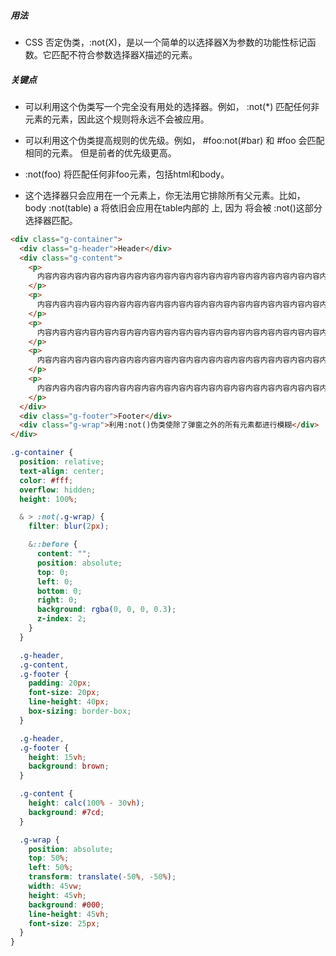 ##### 用法

- CSS 否定伪类，:not(X)，是以一个简单的以选择器X为参数的功能性标记函数。它匹配不符合参数选择器X描述的元素。

##### 关键点
- 可以利用这个伪类写一个完全没有用处的选择器。例如， :not(*) 匹配任何非元素的元素，因此这个规则将永远不会被应用。

- 可以利用这个伪类提高规则的优先级。例如， #foo:not(#bar) 和 #foo 会匹配相同的元素。 但是前者的优先级更高。

- :not(foo) 将匹配任何非foo元素，包括html和body。

- 这个选择器只会应用在一个元素上，你无法用它排除所有父元素。比如， body :not(table) a 将依旧会应用在table内部的<a> 上, 因为 <tr>将会被 :not()这部分选择器匹配。

```html
<div class="g-container">
  <div class="g-header">Header</div>
  <div class="g-content">
    <p>
      内容内容内容内容内容内容内容内容内容内容内容内容内容内容内容内容内容内容内容内容内容内容内容内容内容内容内容内容内容内容内容内容内容内容内容内容内容内容内容内容内容内容
    </p>
    <p>
      内容内容内容内容内容内容内容内容内容内容内容内容内容内容内容内容内容内容内容内容内容内容内容内容内容内容内容内容内容内容内容内容内容内容内容内容内容内容内容内容内容内容
    </p>
    <p>
      内容内容内容内容内容内容内容内容内容内容内容内容内容内容内容内容内容内容内容内容内容内容内容内容内容内容内容内容内容内容内容内容内容内容内容内容内容内容内容内容内容内容
    </p>
    <p>
      内容内容内容内容内容内容内容内容内容内容内容内容内容内容内容内容内容内容内容内容内容内容内容内容内容内容内容内容内容内容内容内容内容内容内容内容内容内容内容内容内容内容
    </p>
    <p>
      内容内容内容内容内容内容内容内容内容内容内容内容内容内容内容内容内容内容内容内容内容内容内容内容内容内容内容内容内容内容内容内容内容内容内容内容内容内容内容内容内容内容
    </p>
  </div>
  <div class="g-footer">Footer</div>
  <div class="g-wrap">利用:not()伪类使除了弹窗之外的所有元素都进行模糊</div>
</div>
```

```scss
.g-container {
  position: relative;
  text-align: center;
  color: #fff;
  overflow: hidden;
  height: 100%;

  & > :not(.g-wrap) {
    filter: blur(2px);

    &::before {
      content: "";
      position: absolute;
      top: 0;
      left: 0;
      bottom: 0;
      right: 0;
      background: rgba(0, 0, 0, 0.3);
      z-index: 2;
    }
  }

  .g-header,
  .g-content,
  .g-footer {
    padding: 20px;
    font-size: 20px;
    line-height: 40px;
    box-sizing: border-box;
  }

  .g-header,
  .g-footer {
    height: 15vh;
    background: brown;
  }

  .g-content {
    height: calc(100% - 30vh);
    background: #7cd;
  }

  .g-wrap {
    position: absolute;
    top: 50%;
    left: 50%;
    transform: translate(-50%, -50%);
    width: 45vw;
    height: 45vh;
    background: #000;
    line-height: 45vh;
    font-size: 25px;
  }
}
```

